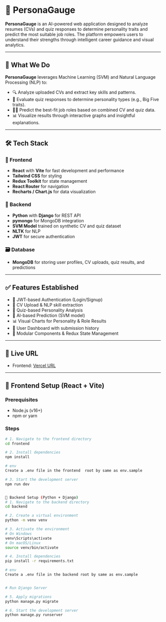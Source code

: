 # 🎯 PersonaGauge

**PersonaGauge** is an AI-powered web application designed to analyze resumes (CVs) and quiz responses to determine personality traits and predict the most suitable job roles. The platform empowers users to understand their strengths through intelligent career guidance and visual analytics.

---

## 📌 What We Do

**PersonaGauge** leverages Machine Learning (SVM) and Natural Language Processing (NLP) to:

- 🔍 Analyze uploaded CVs and extract key skills and patterns.
- 🧠 Evaluate quiz responses to determine personality types (e.g., Big Five traits).
- 🧑‍💻 Predict the best-fit job roles based on combined CV and quiz data.
- 📊 Visualize results through interactive graphs and insightful explanations.

---

## 🛠️ Tech Stack

### 🧩 Frontend

- **React** with **Vite** for fast development and performance
- **Tailwind CSS** for styling
- **Redux Toolkit** for state management
- **React Router** for navigation
- **Recharts / Chart.js** for data visualization

### 🧠 Backend

- **Python** with **Django** for REST API
- **pymongo** for MongoDB integration
- **SVM Model** trained on synthetic CV and quiz dataset
- **NLTK** for NLP
- **JWT** for secure authentication

### 🗃️ Database

- **MongoDB** for storing user profiles, CV uploads, quiz results, and predictions

---

## ✅ Features Established

- 🔐 JWT-based Authentication (Login/Signup)
- 📄 CV Upload & NLP skill extraction
- 📝 Quiz-based Personality Analysis
- 🤖 AI-based Prediction (SVM model)
- 📊 Visual Charts for Personality & Role Results
- 📂 User Dashboard with submission history
- 🔧 Modular Components & Redux State Management

---

## 🚀 Live URL

- Frontend: [Vercel URL](https://persona-gauge.vercel.app/)

---

## 🧰 Frontend Setup (React + Vite)

### Prerequisites

- Node.js (v16+)
- npm or yarn

### Steps

```bash
# 1. Navigate to the frontend directory
cd frontend

# 2. Install dependencies
npm install

# env
Create a .env file in the frontend  root by same as env.sample

# 3. Start the development server
npm run dev


🧠 Backend Setup (Python + Django)
# 1. Navigate to the backend directory
cd backend

# 2. Create a virtual environment
python -m venv venv

# 3. Activate the environment
# On Windows
venv\Scripts\activate
# On macOS/Linux
source venv/bin/activate

# 4. Install dependencies
pip install -r requirements.txt

# env
Create a .env file in the backend root by same as env.sample


# Run Django Server

# 5. Apply migrations
python manage.py migrate

# 6. Start the development server
python manage.py runserver

